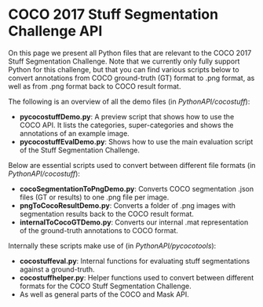 # COCO 2017 Stuff Segmentation Challenge API
On this page we present all Python files that are relevant to the COCO 2017 Stuff Segmentation Challenge. Note that we currently only fully support Python for this challenge, but that you can find various scripts below to convert annotations from COCO ground-truth (GT) format to .png format, as well as from .png format back to COCO result format.

The following is an overview of all the demo files (in *PythonAPI/cocostuff*):
- **pycocostuffDemo.py**: A preview script that shows how to use the COCO API. It lists the categories, super-categories and shows the annotations of an example image.
- **pycocostuffEvalDemo.py**: Shows how to use the main evaluation script of the Stuff Segmentation Challenge.

Below are essential scripts used to convert between different file formats (in *PythonAPI/cocostuff*):
- **cocoSegmentationToPngDemo.py**: Converts COCO segmentation .json files (GT or results) to one .png file per image.
- **pngToCocoResultDemo.py**: Converts a folder of .png images with segmentation results back to the COCO result format. 
- **internalToCocoGTDemo.py**: Converts our internal .mat representation of the ground-truth annotations to COCO format.

Internally these scripts make use of (in *PythonAPI/pycocotools*):
- **cocostuffeval.py**: Internal functions for evaluating stuff segmentations against a ground-truth.
- **cocostuffhelper.py**: Helper functions used to convert between different formats for the COCO Stuff Segmentation Challenge.
- As well as general parts of the COCO and Mask API.
